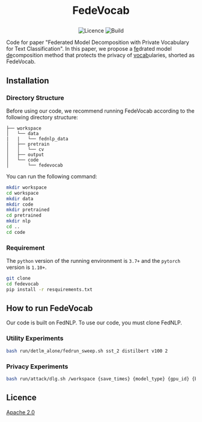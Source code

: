 <h1 align="center">  
    <p> FedeVocab </p>  
</h1>  
<p align="center"> 
	 <img alt="Licence" src="https://img.shields.io/badge/License-Apache%202.0-yellow">
	 <img alt="Build" src="https://img.shields.io/badge/build-processing-green">
 </p>
Code for paper "Federated Model Decomposition with Private Vocabulary for Text Classification".  In this paper, we propose a <u>fe</u>drated model <u>de</u>composition method that protects the privacy of <u>vocab</u>ularies, shorted as FedeVocab.

## Installation
### Directory Structure
Before using our code, we recommend running FedeVocab according to the following directory structure:
```grapha  
├── workspace  
│   └── data   
|   |   └── fednlp_data  
│   ├── pretrain
│   │   └── cv  
│   ├── output  
│   └── code  
│       └── fedevocab
``` 
You can run the following command:
```bash  
mkdir workspace  
cd workspace  
mkdir data  
mkdir code  
mkdir pretrained  
cd pretrained  
mkdir nlp  
cd ..  
cd code  
``` 
### Requirement
The `python` version of the running environment is `3.7+` and the `pytorch` version is `1.10+`.
```bash  
git clone 
cd fedevocab  
pip install -r resquirements.txt  
```

## How to run FedeVocab
Our code is built on FedNLP. To use our code, you must clone FedNLP.
### Utility Experiments
```bash  
bash run/detlm_alone/fedrun_sweep.sh sst_2 distilbert v100 2
```
### Privacy Experiments
```bash 
bash run/attack/dlg.sh /workspace {save_times} {model_type} {gpu_id} {batch_size}
```



## Licence
[Apache 2.0](./LICENSE)
